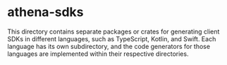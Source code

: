 # athena-sdks

This directory contains separate packages or crates for generating client SDKs in different languages, such as TypeScript, Kotlin, and Swift. Each language has its own subdirectory, and the code generators for those languages are implemented within their respective directories.
